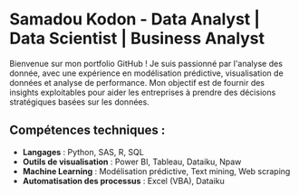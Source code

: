 # Samadou Kodon - Data Analyst | Data Scientist | Business Analyst

Bienvenue sur mon portfolio GitHub ! Je suis passionné par l'analyse des donnée, avec une expérience en modélisation prédictive, visualisation de données et analyse de performance. Mon objectif est de fournir des insights exploitables pour aider les entreprises à prendre des décisions stratégiques basées sur les données.

## Compétences techniques :
- **Langages** : Python, SAS, R, SQL
- **Outils de visualisation** : Power BI, Tableau, Dataiku, Npaw
- **Machine Learning** : Modélisation prédictive, Text mining, Web scraping
- **Automatisation des processus** : Excel (VBA), Dataiku 
